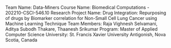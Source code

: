 Team Name: Data-Miners
Course Name: Biomedical Computations - 202210-CSCI-546.10 
Research Project Name: Drug Integration: Repurposing of drugs by Biomarker correlation for Non-Small Cell Lung Cancer using Machine Learning Technique
Team Members: Raja Vighnesh Selvamani, Aditya Subodh Thakare, Thaanesh Srikumar 
Program: Master of Applied Computer Science
University: St. Francis Xavier University Antigonish, Nova Scotia, Canada
